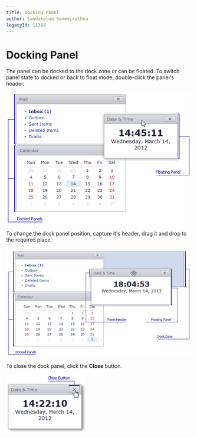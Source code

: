 ```yaml
---
title: Docking Panel
author: Sandakelum Senevirathna
legacyId: 11388
---
```

# Docking Panel
The panel can be docked to the dock zone or can be floated. To switch panel state to docked or back to float mode, double-click the panel's header.

![ASPxDockingPanel_float](../images/img16535.png)

To change the dock panel position, capture it's header, drag it and drop to the required place.

![ASPxDockingPanel_drag_n_drop](../images/img16533.png)

To close the dock panel, click the **Close** button.

![ASPxDockingPanel_close_button](../images/img16534.png)